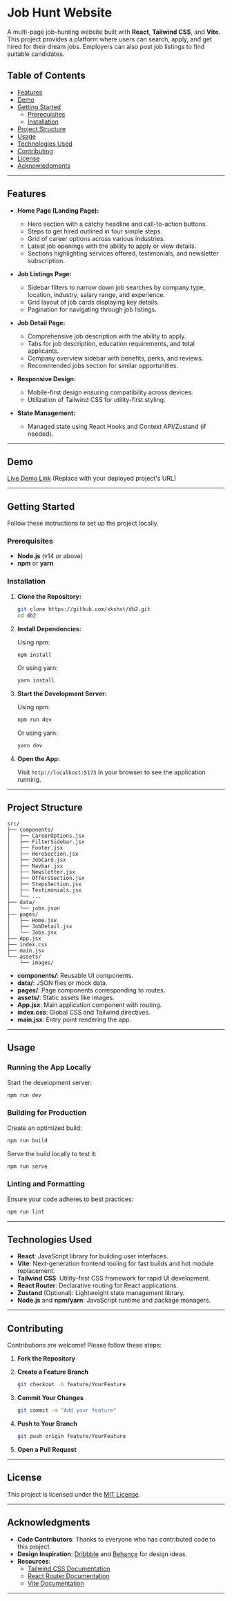 # Job Hunt Website

A multi-page job-hunting website built with **React**, **Tailwind CSS**, and **Vite**. This project provides a platform where users can search, apply, and get hired for their dream jobs. Employers can also post job listings to find suitable candidates.

## Table of Contents

- [Features](#features)
- [Demo](#demo)
- [Getting Started](#getting-started)
  - [Prerequisites](#prerequisites)
  - [Installation](#installation)
- [Project Structure](#project-structure)
- [Usage](#usage)
- [Technologies Used](#technologies-used)
- [Contributing](#contributing)
- [License](#license)
- [Acknowledgments](#acknowledgments)

---

## Features

- **Home Page (Landing Page):**
  - Hero section with a catchy headline and call-to-action buttons.
  - Steps to get hired outlined in four simple steps.
  - Grid of career options across various industries.
  - Latest job openings with the ability to apply or view details.
  - Sections highlighting services offered, testimonials, and newsletter subscription.
  
- **Job Listings Page:**
  - Sidebar filters to narrow down job searches by company type, location, industry, salary range, and experience.
  - Grid layout of job cards displaying key details.
  - Pagination for navigating through job listings.

- **Job Detail Page:**
  - Comprehensive job description with the ability to apply.
  - Tabs for job description, education requirements, and total applicants.
  - Company overview sidebar with benefits, perks, and reviews.
  - Recommended jobs section for similar opportunities.

- **Responsive Design:**
  - Mobile-first design ensuring compatibility across devices.
  - Utilization of Tailwind CSS for utility-first styling.

- **State Management:**
  - Managed state using React Hooks and Context API/Zustand (if needed).

---

## Demo

[Live Demo Link](#) (Replace with your deployed project's URL)

---

## Getting Started

Follow these instructions to set up the project locally.

### Prerequisites

- **Node.js** (v14 or above)
- **npm** or **yarn**

### Installation

1. **Clone the Repository:**

   ```bash
   git clone https://github.com/xkshxt/db2.git
   cd db2
   ```

2. **Install Dependencies:**

   Using npm:

   ```bash
   npm install
   ```

   Or using yarn:

   ```bash
   yarn install
   ```

3. **Start the Development Server:**

   Using npm:

   ```bash
   npm run dev
   ```

   Or using yarn:

   ```bash
   yarn dev
   ```

4. **Open the App:**

   Visit `http://localhost:5173` in your browser to see the application running.

---

## Project Structure

```
src/
├── components/
│   ├── CareerOptions.jsx
│   ├── FilterSidebar.jsx
│   ├── Footer.jsx
│   ├── HeroSection.jsx
│   ├── JobCard.jsx
│   ├── Navbar.jsx
│   ├── Newsletter.jsx
│   ├── OffersSection.jsx
│   ├── StepsSection.jsx
│   ├── Testimonials.jsx
│   └── ...
├── data/
│   └── jobs.json
├── pages/
│   ├── Home.jsx
│   ├── JobDetail.jsx
│   └── Jobs.jsx
├── App.jsx
├── index.css
├── main.jsx
└── assets/
    └── images/
```

- **components/**: Reusable UI components.
- **data/**: JSON files or mock data.
- **pages/**: Page components corresponding to routes.
- **assets/**: Static assets like images.
- **App.jsx**: Main application component with routing.
- **index.css**: Global CSS and Tailwind directives.
- **main.jsx**: Entry point rendering the app.

---

## Usage

### Running the App Locally

Start the development server:

```bash
npm run dev
```

### Building for Production

Create an optimized build:

```bash
npm run build
```

Serve the build locally to test it:

```bash
npm run serve
```

### Linting and Formatting

Ensure your code adheres to best practices:

```bash
npm run lint
```

---

## Technologies Used

- **React**: JavaScript library for building user interfaces.
- **Vite**: Next-generation frontend tooling for fast builds and hot module replacement.
- **Tailwind CSS**: Utility-first CSS framework for rapid UI development.
- **React Router**: Declarative routing for React applications.
- **Zustand** (Optional): Lightweight state management library.
- **Node.js** and **npm/yarn**: JavaScript runtime and package managers.

---

## Contributing

Contributions are welcome! Please follow these steps:

1. **Fork the Repository**

2. **Create a Feature Branch**

   ```bash
   git checkout -b feature/YourFeature
   ```

3. **Commit Your Changes**

   ```bash
   git commit -m "Add your feature"
   ```

4. **Push to Your Branch**

   ```bash
   git push origin feature/YourFeature
   ```

5. **Open a Pull Request**

---

## License

This project is licensed under the [MIT License](LICENSE).

---

## Acknowledgments

- **Code Contributors**: Thanks to everyone who has contributed code to this project.
- **Design Inspiration**: [Dribbble](https://dribbble.com/) and [Behance](https://www.behance.net/) for design ideas.
- **Resources**:
  - [Tailwind CSS Documentation](https://tailwindcss.com/docs)
  - [React Router Documentation](https://reactrouter.com/)
  - [Vite Documentation](https://vitejs.dev/)

---

